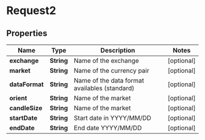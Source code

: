 
# Request2

## Properties
Name | Type | Description | Notes
------------ | ------------- | ------------- | -------------
**exchange** | **String** | Name of the exchange |  [optional]
**market** | **String** | Name of the currency pair |  [optional]
**dataFormat** | **String** | Name of the data format availables (standard) |  [optional]
**orient** | **String** | Name of the market |  [optional]
**candleSize** | **String** | Name of the market |  [optional]
**startDate** | **String** | Start date in YYYY/MM/DD |  [optional]
**endDate** | **String** | End date YYYY/MM/DD |  [optional]



